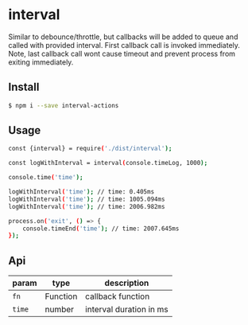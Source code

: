 
# interval

Similar to debounce/throttle, but callbacks will be added to queue and called with provided interval. First callback call is invoked immediately. Note, last callback call wont cause timeout and prevent process from exiting immediately.

## Install

```bash
$ npm i --save interval-actions
```

## Usage

```bash
const {interval} = require('./dist/interval');

const logWithInterval = interval(console.timeLog, 1000);

console.time('time');

logWithInterval('time'); // time: 0.405ms
logWithInterval('time'); // time: 1005.094ms
logWithInterval('time'); // time: 2006.982ms

process.on('exit', () => {
	console.timeEnd('time'); // time: 2007.645ms
});
```

## Api

| param      | type    | description                                             |
|------------|---------|---------------------------------------------------------|
| `fn` | Function  | callback function |
| `time`  | number  | interval duration in ms |
